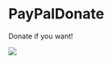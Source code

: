 # PayPalDonate
Donate if you want!

[![](https://www.paypal.com/en_DE/i/scr/pixel.gif)](https://www.paypal.com/cgi-bin/webscr?cmd=_s-xclick&hosted_button_id=9N6HHDYE2XDJL)
